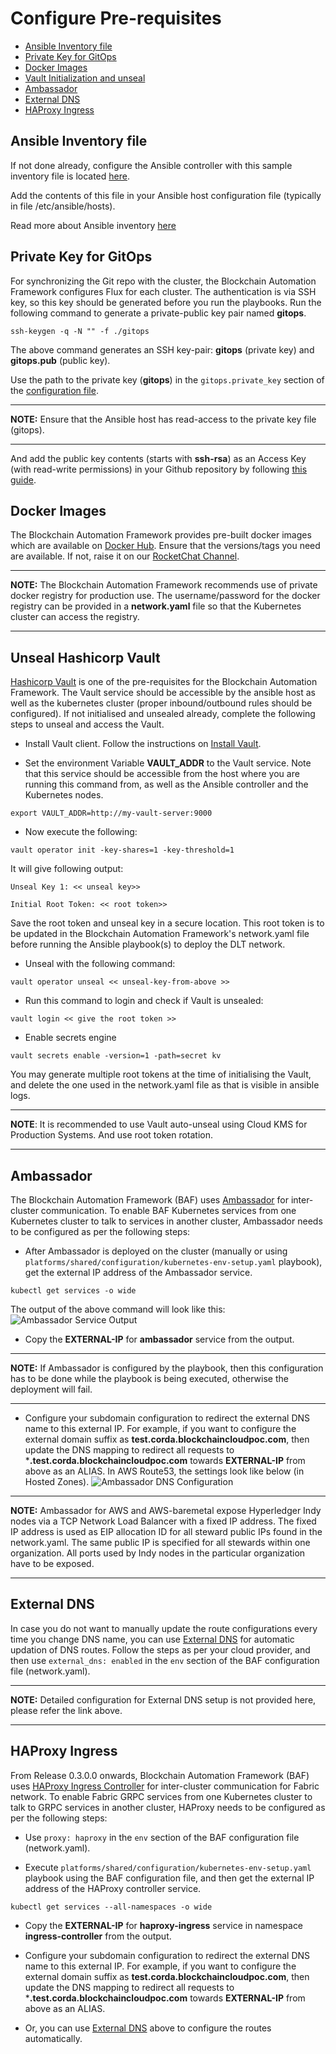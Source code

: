 <a name = "configuring-prerequisites"></a>
# Configure Pre-requisites

- [Ansible Inventory file](#Ansible_Inventory)
- [Private Key for GitOps](#privatekey)
- [Docker Images](#docker)
- [Vault Initialization and unseal](#vaultunseal)
- [Ambassador](#ambassador)
- [External DNS](#externaldns)
- [HAProxy Ingress](#haproxy)

<a name = "Ansible_Inventory"></a>
## Ansible Inventory file

If not done already, configure the Ansible controller with this sample inventory file is located [here](https://github.com/hyperledger-labs/blockchain-automation-framework/tree/master/platforms/shared/inventory/ansible_provisoners). 

Add the contents of this file in your Ansible host configuration file (typically in file /etc/ansible/hosts).

Read more about Ansible inventory [here](https://docs.ansible.com/ansible/latest/user_guide/intro_inventory.html)

<a name = "privatekey"></a>
## Private Key for GitOps
For synchronizing the Git repo with the cluster, the Blockchain Automation Framework configures Flux for each cluster. The authentication is via SSH key, so this key should be generated before you run the playbooks. 
Run the following command to generate a private-public key pair named **gitops**.

```
ssh-keygen -q -N "" -f ./gitops
```

The above command generates an SSH key-pair: **gitops** (private key) and **gitops.pub** (public key).

Use the path to the private key (**gitops**) in the `gitops.private_key` section of the [configuration file](./corda_networkyaml.md).

---
**NOTE:** Ensure that the Ansible host has read-access to the private key file (gitops).

---

And add the public key contents (starts with **ssh-rsa**) as an Access Key (with read-write permissions) in your Github repository by following [this guide](https://help.github.com/en/github/authenticating-to-github/adding-a-new-ssh-key-to-your-github-account).

<a name = "docker"></a>
## Docker Images

The Blockchain Automation Framework provides pre-built docker images which are available on [Docker Hub](https://hub.docker.com/u/hyperledgerlabs). Ensure that the versions/tags you need are available. If not, raise it on our [RocketChat Channel](https://chat.hyperledger.org/channel/blockchain-automation-framework).

---
**NOTE:** The Blockchain Automation Framework recommends use of private docker registry for production use. The username/password for the docker registry can be provided in a **network.yaml** file so that the Kubernetes cluster can access the registry.

---

<a name = "vaultunseal"></a>
## Unseal Hashicorp Vault 

[Hashicorp Vault](https://www.vaultproject.io/) is one of the pre-requisites for the Blockchain Automation Framework. The Vault service should be accessible by the ansible host as well as the kubernetes cluster (proper inbound/outbound rules should be configured). If not initialised and unsealed already, complete the following steps to unseal and access the Vault.

* Install Vault client. Follow the instructions on [Install Vault](https://www.vaultproject.io/docs/install/).

* Set the environment Variable **VAULT_ADDR** to the Vault service. Note that this service should be accessible from the host where you are running this command from, as well as the Ansible controller and the Kubernetes nodes.
```
export VAULT_ADDR=http://my-vault-server:9000
```
* Now execute the following:
```
vault operator init -key-shares=1 -key-threshold=1
```
It will give following output:
```
Unseal Key 1: << unseal key>>

Initial Root Token: << root token>>
```
Save the root token  and unseal key in a secure location. This root token is to be updated in the Blockchain Automation Framework's network.yaml file before running the Ansible playbook(s) to deploy the DLT network.

* Unseal with the following command:
```
vault operator unseal << unseal-key-from-above >>
```
* Run this command to login and check if Vault is unsealed: 
```
vault login << give the root token >>
```
* Enable secrets engine
```
vault secrets enable -version=1 -path=secret kv
```

You may generate multiple root tokens at the time of initialising the Vault, and delete the one used in the network.yaml file as that is visible in ansible logs.

---
**NOTE**: It is recommended to use Vault auto-unseal using Cloud KMS for Production Systems. And use root token rotation.

---

<a name = "ambassador"></a>
## Ambassador

The Blockchain Automation Framework (BAF) uses [Ambassador](https://www.getambassador.io/about/why-ambassador/) for inter-cluster communication. To enable BAF Kubernetes services from one Kubernetes cluster to talk to services in another cluster, Ambassador needs to be configured as per the following steps:

* After Ambassador is deployed on the cluster (manually or using `platforms/shared/configuration/kubernetes-env-setup.yaml` playbook), get the external IP address of the Ambassador service.
```
kubectl get services -o wide
```
The output of the above command will look like this:
![Ambassador Service Output](../_static/ambassador-service.png)

* Copy the **EXTERNAL-IP** for **ambassador** service from the output.
---
**NOTE:** If Ambassador is configured by the playbook, then this configuration has to be done while the playbook is being executed, otherwise the deployment will fail.

---

* Configure your subdomain configuration to redirect the external DNS name to this external IP. For example, if you want to configure the external domain suffix as **test.corda.blockchaincloudpoc.com**, then update the DNS mapping to redirect all requests to ***.test.corda.blockchaincloudpoc.com** towards **EXTERNAL-IP** from above as an ALIAS.
In AWS Route53, the settings look like below (in Hosted Zones).
![Ambassador DNS Configuration](../_static/ambassador-dns.png)

---
**NOTE:** Ambassador for AWS and AWS-baremetal expose Hyperledger Indy nodes via a TCP Network Load Balancer with a fixed IP address. The fixed IP address is used as EIP allocation ID for all steward public IPs found in the network.yaml. The same public IP is specified for all stewards within one organization. All ports used by Indy nodes in the particular organization have to be exposed.

---

<a name = "externaldns"></a>
## External DNS

In case you do not want to manually update the route configurations every time you change DNS name, you can use [External DNS](https://github.com/kubernetes-sigs/external-dns) for automatic updation of DNS routes. 
Follow the steps as per your cloud provider, and then use `external_dns: enabled` in the `env` section of the BAF configuration file (network.yaml).

---
**NOTE:** Detailed configuration for External DNS setup is not provided here, please refer the link above.

---

<a name = "haproxy"></a>
## HAProxy Ingress

From Release 0.3.0.0 onwards, Blockchain Automation Framework (BAF) uses [HAProxy Ingress Controller](https://www.haproxy.com/documentation/hapee/1-9r1/traffic-management/kubernetes-ingress-controller/) for inter-cluster communication for Fabric network. To enable Fabric GRPC services from one Kubernetes cluster to talk to GRPC services in another cluster, HAProxy needs to be configured as per the following steps:

* Use `proxy: haproxy` in the `env` section of the BAF configuration file (network.yaml).

* Execute `platforms/shared/configuration/kubernetes-env-setup.yaml` playbook using the BAF configuration file, and then get the external IP address of the HAProxy controller service.
```
kubectl get services --all-namespaces -o wide
```

* Copy the **EXTERNAL-IP** for **haproxy-ingress** service in namespace **ingress-controller** from the output.

* Configure your subdomain configuration to redirect the external DNS name to this external IP. For example, if you want to configure the external domain suffix as **test.corda.blockchaincloudpoc.com**, then update the DNS mapping to redirect all requests to ***.test.corda.blockchaincloudpoc.com** towards **EXTERNAL-IP** from above as an ALIAS.
* Or, you can use [External DNS](#externaldns) above to configure the routes automatically.
